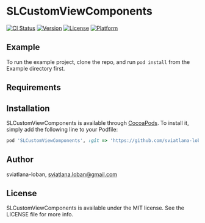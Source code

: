 # SLCustomViewComponents

[![CI Status](https://img.shields.io/travis/sviatlana-loban/SLCustomViewComponents.svg?style=flat)](https://travis-ci.org/sviatlana-loban/SLCustomViewComponents)
[![Version](https://img.shields.io/cocoapods/v/SLCustomViewComponents.svg?style=flat)](https://cocoapods.org/pods/SLCustomViewComponents)
[![License](https://img.shields.io/cocoapods/l/SLCustomViewComponents.svg?style=flat)](https://cocoapods.org/pods/SLCustomViewComponents)
[![Platform](https://img.shields.io/cocoapods/p/SLCustomViewComponents.svg?style=flat)](https://cocoapods.org/pods/SLCustomViewComponents)

## Example

To run the example project, clone the repo, and run `pod install` from the Example directory first.

## Requirements

## Installation

SLCustomViewComponents is available through [CocoaPods](https://cocoapods.org). To install
it, simply add the following line to your Podfile:

```ruby
pod 'SLCustomViewComponents', :git => 'https://github.com/sviatlana-loban/SLCustomViewComponents'
```

## Author

sviatlana-loban, sviatlana.loban@gmail.com

## License

SLCustomViewComponents is available under the MIT license. See the LICENSE file for more info.
